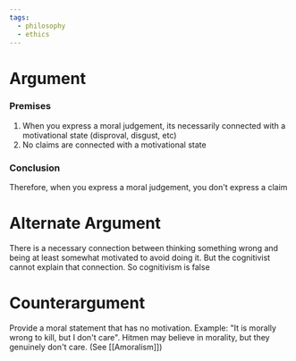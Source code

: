 ```yaml
---
tags:
  - philosophy
  - ethics
---
```

# Argument
### Premises
1. When you express a moral judgement, its necessarily connected with a motivational state (disproval, disgust, etc)
2. No claims are connected with a motivational state
### Conclusion
Therefore, when you express a moral judgement, you don't express a claim
# Alternate Argument
There is a necessary connection between thinking something wrong
and being at least somewhat motivated to avoid doing it. But the cognitivist
cannot explain that connection. So cognitivism is false
# Counterargument
Provide a moral statement that has no motivation.
Example:
"It is morally wrong to kill, but I don't care". Hitmen may believe in morality, but they genuinely don't care. (See [[Amoralism]])